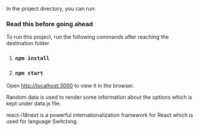 In the project directory, you can run:

### Read this before going ahead

To run this project, run the following commands after reaching the destination folder

1. ### `npm install`

2. ### `npm start`

Open [http://localhost:3000](http://localhost:3000) to view it in the browser.

Random data is used to render some information about the options which is kept under data.js file.

react-i18next is a powerful internationalization framework for React which is used for language Switching.








